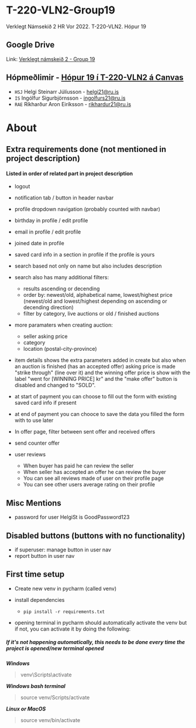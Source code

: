 # T-220-VLN2-Group19

Verklegt Námsekið 2 HR Vor 2022. T-220-VLN2. Hópur 19

## Google Drive

Link: [Verklegt námskeið 2 - Group 19](https://drive.google.com/drive/folders/1XHwv9RL6jLqjCWcG4RrQcmunrCCoBF6o?usp=sharing)

## Hópmeðlimir - [Hópur 19 í T-220-VLN2 á Canvas](https://reykjavik.instructure.com/groups/72331)

+ `HSJ` Helgi Steinarr Júlíusson - helgi21@ru.is
+ `IS` Ingólfur Sigurbjörnsson  - ingolfurs21@ru.is
+ `RAE` Ríkharður Aron Eiríksson - rikhardur21@ru.is

# About

## Extra requirements done (not mentioned in project description)
#### Listed in order of related part in project description
- logout
- notification tab / button in header navbar
- profile dropdown navigation (probably counted with navbar)
- birthday in profile / edit profile
- email in profile / edit profile
- joined date in profile
- saved card info in a section in profile if the profile is yours
- search based not only on name but also includes description
- search also has many additional filters:
  + results ascending or decending   
  + order by: newest/old, alphabetical name, lowest/highest price (newest/old and lowest/highest depending on ascending or decending direction)
  + filter by category, live auctions or old / finished auctions
- more paramaters when creating auction:
  + seller asking price
  + category
  + location (postal-city-province)
- item details shows the extra parameters added in create but also when an auction is finished (has an accepted offer) asking price is made "strike through" (line over it) and the winning offer price is show with the label "went for [WINNING PRICE] kr" and the "make offer" button is disabled and changed to "SOLD".
- at start of payment you can choose to fill out the form with existing saved card info if present
- at end of payment you can chooce to save the data you filled the form with to use later

- In offer page, filter between sent offer and received offers
- send counter offer
- user reviews
  + When buyer has paid he can review the seller
  + When seller has accepted an offer he can review the buyer
  + You can see all reviews made of user on their profile page
  + You can see other users average rating on their profile

## Misc Mentions
- password for user HelgiSt is GoodPassword123

## Disabled buttons (buttons with no functionality)
- if superuser: manage button in user nav
- report button in user nav


## First time setup
+ Create new venv in pycharm (called venv)
+ install dependencies

  + `pip install -r requirements.txt`

+ opening terminal in pycharm should automatically activate the venv but if not, you can activate it by doing the following:
##### If it's not happening automatically, this needs to be done every time the project is opened/new terminal opened

**_Windows_**
>venv\Scripts\activate

**_Windows bash terminal_**
>source venv/Scripts/activate

**_Linux or MacOS_**
>source venv/bin/activate

